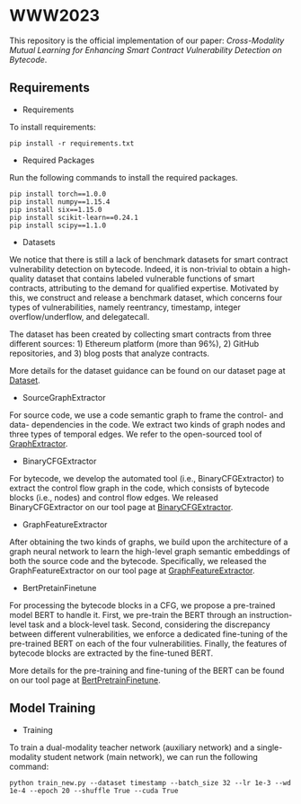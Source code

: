 # WWW2023

This repository is the official implementation of our paper: *Cross-Modality Mutual Learning for Enhancing Smart Contract Vulnerability Detection on Bytecode*. 


## Requirements

- Requirements

To install requirements:

```setup
pip install -r requirements.txt
```

- Required Packages

Run the following commands to install the required packages.
```shell
pip install torch==1.0.0
pip install numpy==1.15.4
pip install six==1.15.0
pip install scikit-learn==0.24.1
pip install scipy==1.1.0
```


- Datasets

We notice that there is still a lack of benchmark datasets for smart contract vulnerability detection on bytecode. Indeed, it is non-trivial to obtain a high-quality dataset that contains labeled vulnerable functions of smart contracts, attributing to the demand for qualified expertise. Motivated by this, we construct and release a benchmark dataset, which concerns four types of vulnerabilities, namely reentrancy, timestamp, integer overflow/underflow, and delegatecall.

The dataset has been created by collecting smart contracts from three different sources: 1) Ethereum platform (more than 96%), 2) GitHub repositories, and 3) blog posts that analyze contracts.

More details for the dataset guidance can be found on our dataset page at [Dataset](https://github.com/PaperCodeBase/Smart-Contract-Dataset).



- SourceGraphExtractor

For source code, we use a code semantic graph to frame the control- and data- dependencies in the code. We extract two kinds of graph nodes and three types of temporal edges. We refer to the open-sourced tool of [GraphExtractor](https://github.com/Messi-Q/GNNSCVulDetector).



- BinaryCFGExtractor

For bytecode, we develop the automated tool (i.e., BinaryCFGExtractor) to extract the control flow graph in the code, which consists of bytecode blocks (i.e., nodes) and control flow edges. We released BinaryCFGExtractor on our tool page at [BinaryCFGExtractor](https://github.com/PaperCodeBase/BinaryCFGExtractor).


- GraphFeatureExtractor

After obtaining the two kinds of graphs, we build upon the architecture of a graph neural network to learn the high-level graph semantic embeddings of both the source code and the bytecode. Specifically, we released the GraphFeatureExtractor on our tool page at [GraphFeatureExtractor](https://github.com/PaperCodeBase/GraphFeatureExtractor).



- BertPretainFinetune

For processing the bytecode blocks in a CFG, we propose a pre-trained model BERT to handle it. First, we pre-train the BERT through an instruction-level task and a block-level task. Second, considering the discrepancy between different vulnerabilities, we enforce a dedicated fine-tuning of the pre-trained BERT on each of the four vulnerabilities. Finally, the features of bytecode blocks are extracted by the fine-tuned BERT.

More details for the pre-training and fine-tuning of the BERT can be found on our tool page at [BertPretrainFinetune](https://github.com/PaperCodeBase/BertPretrainFinetune).





## Model Training 

- Training

To train a dual-modality teacher network (auxiliary network) and a single-modality student network (main network), we can run the following command:

```train
python train_new.py --dataset timestamp --batch_size 32 --lr 1e-3 --wd 1e-4 --epoch 20 --shuffle True --cuda True 
```





